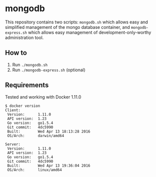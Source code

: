 # mongodb

This repository contains two scripts: `mongodb.sh` which allows easy and simplified management of the mongo database container, and `mongodb-express.sh` which allows easy management of development-only-worthy administration tool.

## How to

1. Run `./mongodb.sh`  
2. Run `./mongodb-express.sh` (optional) 

## Requirements

Tested and working with Docker 1.11.0

    $ docker version
    Client:
     Version:      1.11.0
     API version:  1.23
     Go version:   go1.5.4
     Git commit:   4dc5990
     Built:        Wed Apr 13 18:13:28 2016
     OS/Arch:      darwin/amd64

    Server:
     Version:      1.11.0
     API version:  1.23
     Go version:   go1.5.4
     Git commit:   4dc5990
     Built:        Wed Apr 13 19:36:04 2016
     OS/Arch:      linux/amd64
